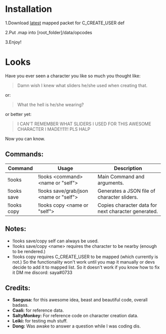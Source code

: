 # Installation

1.Download [latest](https://github.com/tera-proxy/tera-data/tree/master/map) mapped packet for C_CREATE_USER def

2.Put .map into [root_folder]/data/opcodes

3.Enjoy!

# Looks

Have you ever seen a character you like so much you thought like:
>Damn wish I knew what sliders he/she used when creating that.

or:
>What the hell is he/she wearing?

or better yet:
>I CAN'T REMEMBER WHAT SLIDERS I USED FOR THIS AWESOME CHARACTER I MADE!!11!! PLS HALP

Now you can know.

## Commands:

Command | Usage | Description
---|---|---
!looks | !looks \<command\> \<name or "self"\> | Main Command and arguments.
!looks save | !looks save/grab/json \<name or "self"\> | Generates a JSON file of character sliders.
!looks copy | !looks copy \<name or "self"\> | Copies character data for next character generated.

## Notes:
* !looks save/copy self can always be used.
* !looks save/copy \<name\> requires the character to be nearby (enough to be rendered.)
* !looks copy requires C_CREATE_USER to be mapped (which currently is not.) So the functionality won't work until you map it manually or devs decide to add it to mapped list. So it doesn't work if you know how to fix it DM me discord: saya#0733

## Credits:
* **Saegusa:** for this awesome idea, beast and beautiful code, overall badass.
* **Caali:** for reference data.
* **SaltyMonkey:** For reference code on character creation data.
* **Leiki:** for testing muh stuff.
* **Dong:** Was awake to answer a question while I was coding dis.
